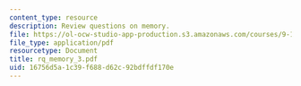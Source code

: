 ```yaml
---
content_type: resource
description: Review questions on memory.
file: https://ol-ocw-studio-app-production.s3.amazonaws.com/courses/9-10-cognitive-neuroscience-spring-2006/16756d5a1c39f688d62c92bdffdf170e_rq_memory_3.pdf
file_type: application/pdf
resourcetype: Document
title: rq_memory_3.pdf
uid: 16756d5a-1c39-f688-d62c-92bdffdf170e
---
```

